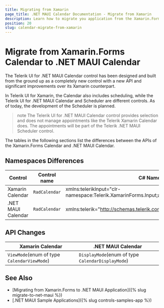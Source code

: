 ```yaml
---
title: Migrating from Xamarin
page_title: .NET MAUI Calendar Documentation - Migrate from Xamarin
description: Learn how to migrate you application from the Xamarin.Forms Calendar to the .NET MAUI Calendar control.
position: 20
slug: calendar-migrate-from-xamarin
---
```


# Migrate from Xamarin.Forms Calendar to .NET MAUI Calendar

The Telerik UI for .NET MAUI Calendar control has been designed and built from the ground up as a completely new control with a new API and significant improvements over its Xamarin counterpart.

In Telerik UI for Xamarin, the Calendar also includes scheduling, while the Telerik UI for .NET MAUI Calendar and Scheduler are different controls. As of today, the development of the Scheduler is planned. 

>note The Telerik UI for .NET MAUI Calendar control provides selection and does not manage appointments like the Telerik Xamarin Calendar does. The appointments will be part of the Telerik .NET MAUI Scheduler control.  

The tables in the following sections list the differences between the APIs of the Xamarin.Forms Calendar and .NET MAUI Calendar.

## Namespaces Differences

| Control | Control name | C# Namespace| XAML Namespcace |
| --------------- | --------------- | --------------- | --------------------------------------------------- |
| Xamarin Calendar | `RadCalendar` | xmlns:telerikInput="clr-namespace:Telerik.XamarinForms.Input;assembly=Telerik.XamarinForms.Input" | using Telerik.XamarinForms.Input; |
| .NET MAUI Calendar | `RadCalendar` |  xmlns:telerik="http://schemas.telerik.com/2022/xaml/maui" | using Telerik.Maui.Controls; |

## API Changes

| Xamarin Calendar | .NET MAUI Calendar |
| ------------- | --------------- |
| `ViewMode`(enum of type `CalendarViewMode`) | `DisplayMode`(enum of type `CalendarDisplayMode`) |

## See Also

* [Migrating from Xamarin.Forms to .NET MAUI Application]({% slug migrate-to-net-maui %})
* [.NET MAUI Sample Applications]({% slug controls-samples-app %})
